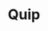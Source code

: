 ---
description: 在mac，ipad和iphone上同时编辑一个文件。除非你真的需要忙成这个样子，在iphone上编辑文档可不惹人羡慕。。。
layout: post
results:
- primaryGenreName: Productivity
  version: '1.0'
  artworkUrl100: http://a1215.phobos.apple.com/us/r1000/028/Purple/v4/88/9b/41/889b41bd-55dc-9298-2a66-1c90da632347/mzl.yqzelzug.png
  trackViewUrl: https://itunes.apple.com/cn/app/quip/id647922896?mt=8&uo=4
  artworkUrl60: http://a1821.phobos.apple.com/us/r1000/002/Purple/v4/0a/97/ea/0a97ea87-3dad-e82e-b7f7-8de467bae357/Icon.png
  userRatingCountForCurrentVersion: 1
  sellerName: Quip, Inc.
  supportedDevices:
  - iPhone5
  - iPodTouchourthGen
  - iPadWifi
  - iPhone4
  - iPadFourthGen
  - iPad23G
  - iPadThirdGen
  - iPodTouchThirdGen
  - iPadFourthGen4G
  - iPhone-3GS
  - iPad3G
  - iPadMini4G
  - iPhone4S
  - iPadMini
  - iPadThirdGen4G
  - iPodTouchFifthGen
  - iPad2Wifi
  genres:
  - 效率
  trackName: Quip
  description: 'Quip is a modern word processor that enables you to create
    beautiful documents on any device, including the iPad, iPhone, and the
    desktop. It combines documents and messages into a single chat-like “thread”
    of updates — making collaboration easy.


    Take notes, organize to-do lists, and collaborate within your company.
    Share folders to organize your projects at home or at work. All features
    work perfectly offline, syncing whenever you have an internet connection.


    Key Features:


    • Real-time, collaborative editing

    • Messaging - Every document has a chat thread

    • Offline - Edit anywhere, even on an airplane

    • Folders - Share with your family or team

    • Checklists - Interactive, shared lists

    • Diffs - Every edit is in a document news feed

    • Presence - See who’s online, what they''re up to

    • @mentions - Link to people and documents

    • Notifications - Know when a doc is opened

    • Read receipts - Check who’s read your edits

    • Inbox - See what you haven’t read


    Quip also works on the desktop (Mac and PC). Access anywhere at http://quip.com.'
  price: 0
  trackId: 647922896
  releaseDate: '2013-07-31T03:23:37Z'
  screenshotUrls:
  - http://a5.mzstatic.com/us/r30/Purple/v4/31/03/60/310360fb-b500-4656-2a02-e4837f96bbbd/screen1136x1136.jpeg
  - http://a3.mzstatic.com/us/r30/Purple/v4/8e/e4/ae/8ee4ae5d-450c-0450-4cb2-a44d0541e594/screen1136x1136.jpeg
  - http://a2.mzstatic.com/us/r30/Purple4/v4/48/e7/55/48e755ae-58af-0928-3953-9f15773d7bbe/screen1136x1136.jpeg
  - http://a5.mzstatic.com/us/r30/Purple/v4/de/e1/8e/dee18e13-cd02-acdf-3c01-ba00fdc28dde/screen1136x1136.jpeg
  - http://a1.mzstatic.com/us/r30/Purple6/v4/7b/b1/dd/7bb1dd35-f904-2ecf-ecda-ebe5551a4c07/screen1136x1136.jpeg
  artistViewUrl: https://itunes.apple.com/cn/artist/quip/id647922900?uo=4
  primaryGenreId: 6007
  averageUserRatingForCurrentVersion: 5
  kind: software
  fileSizeBytes: '15751599'
  bundleId: com.quip.Quip
  releaseNotes: This is our first public release.
  sellerUrl: https://quip.com/
  artistName: Quip
  trackCensoredName: Quip
  isGameCenterEnabled: false
  contentAdvisoryRating: 4+
  languageCodesISO2A:
  - EN
  trackContentRating: 4+
  features:
  - iosUniversal
  wrapperType: software
  artworkUrl512: http://a1215.phobos.apple.com/us/r1000/028/Purple/v4/88/9b/41/889b41bd-55dc-9298-2a66-1c90da632347/mzl.yqzelzug.png
  formattedPrice: 免费
  artistId: 647922900
  genreIds:
  - '6007'
  currency: CNY
  ipadScreenshotUrls:
  - http://a2.mzstatic.com/us/r30/Purple6/v4/39/30/3e/39303e1f-261b-dddb-4d99-37cebf77589e/screen480x480.jpeg
  - http://a2.mzstatic.com/us/r30/Purple6/v4/10/e9/8b/10e98bff-2a82-e3b1-218e-30182fd04670/screen480x480.jpeg
  - http://a5.mzstatic.com/us/r30/Purple4/v4/67/ac/ad/67acadbc-8c14-7337-ac6f-4e7f3cb95c96/screen480x480.jpeg
category: 效率
tags: tag1
resultCount: 1
title: Quip

---